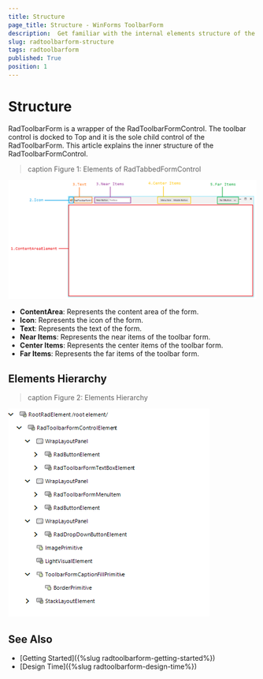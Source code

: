 ```yaml
---
title: Structure
page_title: Structure - WinForms ToolbarForm
description:  Get familiar with the internal elements structure of the WinForms ToolbarForm.  
slug: radtoolbarform-structure
tags: radtoolbarform
published: True
position: 1
---
```


# Structure

RadToolbarForm is a wrapper of the RadToolbarFormControl. The toolbar control is docked to Top and it is the sole child control of the RadToolbarForm. This article explains the inner structure of the RadToolbarFormControl.

>caption Figure 1: Elements of RadTabbedFormControl

![WinForms RadToolbarForm Structure](images/winforms-radtoolbarform-structure.png)

* __ContentArea__: Represents the content area of the form.
* __Icon__: Represents the icon of the form.
* __Text__: Represents the text of the form.
* __Near Items__: Represents the near items of the toolbar form.
* __Center Items__:  Represents the center items of the toolbar form.
* __Far Items__:  Represents the far items of the toolbar form.

## Elements Hierarchy

>caption Figure 2: Elements Hierarchy

![WinForms RadToolbarForm Elements Hierarchy](images/winforms-radtoolbarform-elements-hierarchy.png)

## See Also

* [Getting Started]({%slug  radtoolbarform-getting-started%})
* [Design Time]({%slug  radtoolbarform-design-time%})